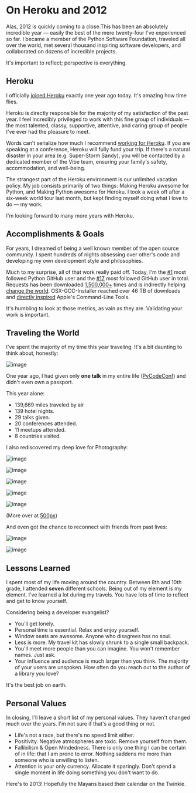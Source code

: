 # On Heroku and 2012

  Alas, 2012 is quickly coming to a close.This has been an absolutely incredible year — easily the best of the mere twenty\-four I've experienced so far. I became a member of the Python Software Foundation, traveled all over the world, met several thousand inspiring software developers, and collaborated on dozens of incredible projects.

 It's important to reflect; perspective is everything.

 ## Heroku

 I officially [joined Heroku](http://static.squarespace.com/static/533ad9bde4b098d084a846b1/533d64b0e4b05778b6aa60f8/533d65a3e4b05778b6aa74bb/1396532643996/joining-heroku.html?format=original) exactly one year ago today. It's amazing how time flies.

 Heroku is directly responsible for the majority of my satisfaction of the past year. I feel incredibly privileged to work with this fine group of individuals — the most talented, classy, supportive, attentive, and caring group of people I've ever had the pleasure to meet.

 Words can't serialize how much I recommend [working for Heroku](https://coderwall.com/team/heroku). If you are speaking at a conference, Heroku will fully fund your trip. If there's a natural disaster in your area (e.g. Super\-Storm Sandy), you will be contacted by a dedicated member of the Vibe team, ensuring your family's safety, accommodation, and well\-being.

 The strangest part of the Heroku environment is our unlimited vacation policy. My job consists primarily of two things: Making Heroku awesome for Python, and Making Python awesome for Heroku. I took a week off after a six\-week world tour last month, but kept finding myself doing what I love to do — my work.

 I'm looking forward to many more years with Heroku.

 ## Accomplishments \& Goals

 For years, I dreamed of being a well known member of the open source community. I spent hundreds of nights obsessing over other's code and developing my own development style and philosophies.

 Much to my surprise, all of that work really paid off. Today, I'm the [\#1](https://github.com/search?q=followers%3A%220+..+80000%22&p=1&ref=searchbar&type=Users&l=Python) most followed Python GitHub user and the [\#17](https://github.com/search?l=&p=2&q=followers%3A%220+..+80000%22&ref=searchbar&type=Users) most followed GitHub user in total. Requests has been downloaded [1,500,000\+](https://crate.io/packages/requests/) times and is indirectly helping [change the world](http://arstechnica.com/information-technology/2012/11/how-team-obamas-tech-efficiency-left-romney-it-in-dust/). OSX\-GCC\-Installer reached over 46 TB of downloads and [directly inspired](http://static.squarespace.com/static/533ad9bde4b098d084a846b1/533d64b0e4b05778b6aa60f8/533d65a4e4b05778b6aa74be/1396532644204/xcode-gcc-and-homebrew.html?format=original) Apple's Command\-Line Tools.

 It's humbling to look at those metrics, as vain as they are. Validating your work is important.

 ## Traveling the World

 I've spent the majority of my time this year traveling. It's a bit daunting to think about, honestly:

 ![image](http://farm9.staticflickr.com/8339/8246225008_35b09cd82b_z.jpg)

 One year ago, I had given only **one talk** in my entire life ([PyCodeConf](http://py.codeconf.com/)) and didn't even own a passport.

 This year alone:

 * 139,669 miles traveled by air
* 139 hotel nights.
* 29 talks given.
* 20 conferences attended.
* 11 meetups attended.
* 8 countries visited.

 I also rediscovered my deep love for Photography:

 ![image](http://farm9.staticflickr.com/8065/8191417091_090552a66b.jpg)

 ![image](http://farm9.staticflickr.com/8180/8010900491_0b89bed71f.jpg)

 ![image](http://farm9.staticflickr.com/8302/7839548144_c7f95f7e5d.jpg)

 ![image](http://farm9.staticflickr.com/8345/8191658942_20ae350aa9.jpg)

 ![image](http://farm9.staticflickr.com/8203/8241038176_f35609da67.jpg)

 (More over at [500px](http://500px.com/kennethreitz))

 And even got the chance to reconnect with friends from past lives:

 ![image](http://farm9.staticflickr.com/8478/8234900362_50b2faebc9.jpg)

 ![image](http://cl.ly/image/200R012u2R3B/7959438130_a54db460ce.jpg)

 ## Lessons Learned

 I spent most of my life moving around the country. Between 8th and 10th grade, I attended **seven** different schools. Being out of my element is my element. I've learned a lot during my travels. You have lots of time to reflect and get to know yourself.

 Considering being a developer evangelist?

 * You'll get lonely.
* Personal time is essential. Relax and enjoy yourself.
* Window seats are awesome. Anyone who disagrees has no soul.
* Less is more. My travel kit has slowly shrunk to a single small backpack.
* You'll meet more people than you can imagine. You won't remember names. Just ask.
* Your influence and audience is much larger than you think. The majority of your users are unspoken. How often do you reach out to the author of a library you love?

 It's the best job on earth.

 ## Personal Values

 In closing, I'll leave a short list of my personal values. They haven't changed much over the years. I'm not sure if that's a good thing or not.

 * Life's not a race, but there's no speed limit either.
* Positivity. Negative atmospheres are toxic. Remove yourself from them.
* Fallibilism \& Open Mindedness. There is only one thing I can be certain of in life: that I am prone to error. Nothing saddens me more than someone who is unwilling to listen.
* Attention is your only currency. Allocate it sparingly. Don't spend a single moment in life doing something you don't want to do.

 Here's to 2013! Hopefully the Mayans based their calendar on the Twinkie.

  